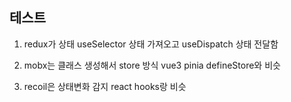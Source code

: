 
## 테스트

1. redux가 상태 
useSelector 상태 가져오고 
useDispatch 상태 전달함

2. mobx는 클래스 생성해서 store 방식
vue3 pinia defineStore와 비슷

3. recoil은 상태변화 감지
react hooks랑 비슷
